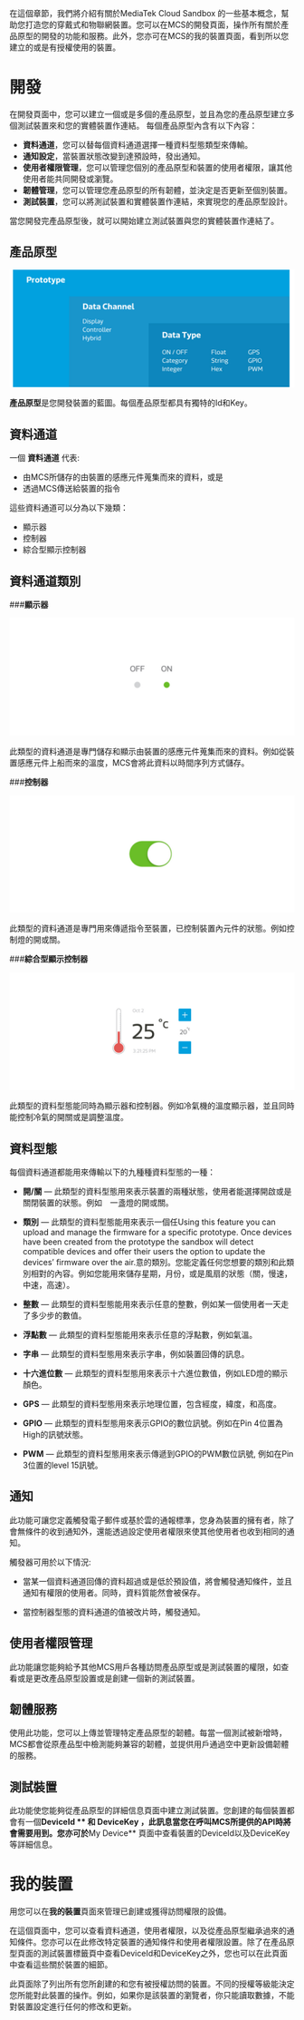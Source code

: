 在這個章節，我們將介紹有關於MediaTek Cloud Sandbox 的一些基本概念，幫助您打造您的穿戴式和物聯網裝置。您可以在MCS的開發頁面，操作所有關於產品原型的開發的功能和服務。此外，您亦可在MCS的我的裝置頁面，看到所以您建立的或是有授權使用的裝置。

# **開發**

在開發頁面中，您可以建立一個或是多個的產品原型，並且為您的產品原型建立多個測試裝置來和您的實體裝置作連結。
每個產品原型內含有以下內容：


- **資料通道**，您可以替每個資料通道選擇一種資料型態類型來傳輸。
- **通知設定**，當裝置狀態改變到達預設時，發出通知。
- **使用者權限管理**，您可以管理您個別的產品原型和裝置的使用者權限，讓其他使用者能共同開發或瀏覽。
- **韌體管理**，您可以管理您產品原型的所有韌體，並決定是否更新至個別裝置。
- **測試裝置**，您可以將測試裝置和實體裝置作連結，來實現您的產品原型設計。

當您開發完產品原型後，就可以開始建立測試裝置與您的實體裝置作連結了。


## **產品原型**


![](../images/content_img/content_img-03.jpg)

**產品原型**是您開發裝置的藍圖。每個產品原型都具有獨特的Id和Key。


## **資料通道**

一個 **資料通道** 代表:
- 由MCS所儲存的由裝置的感應元件蒐集而來的資料，或是
- 透過MCS傳送給裝置的指令

這些資料通道可以分為以下幾類：
- 顯示器
- 控制器
- 綜合型顯示控制器

## **資料通道類別**

###**顯示器**

![](../images/content_img/content_img-04.jpg)

此類型的資料通道是專門儲存和顯示由裝置的感應元件蒐集而來的資料。例如從裝置感應元件上船而來的溫度，MCS會將此資料以時間序列方式儲存。


###**控制器**

![](../images/content_img/content_img-05.jpg)

此類型的資料通道是專門用來傳遞指令至裝置，已控制裝置內元件的狀態。例如控制燈的開或關。


###**綜合型顯示控制器**

![](../images/content_img/content_img-06.jpg)

此類型的資料型態能同時為顯示器和控制器。例如冷氣機的溫度顯示器，並且同時能控制冷氣的開關或是調整溫度。


## **資料型態**

每個資料通道都能用來傳輸以下的九種種資料型態的一種：


- **開/關** — 此類型的資料型態用來表示裝置的兩種狀態，使用者能選擇開啟或是關閉裝置的狀態。例如　一盞燈的開或關。

- **類別** — 此類型的資料型態能用來表示一個任Using this feature you can upload and manage the firmware for a specific prototype. Once devices have been created from the prototype the sandbox will detect compatible devices and offer their users the option to update the devices’ firmware over the air.意的類別。您能定義任何您想要的類別和此類別相對的內容。例如您能用來儲存星期，月份，或是風扇的狀態（關，慢速，中速，高速）。

- **整數** — 此類型的資料型態能用來表示任意的整數，例如某一個使用者一天走了多少步的數值。

- **浮點數** — 此類型的資料型態能用來表示任意的浮點數，例如氣溫。

- **字串** — 此類型的資料型態用來表示字串，例如裝置回傳的訊息。

- **十六進位數** — 此類型的資料型態用來表示十六進位數值，例如LED燈的顯示顏色。

- **GPS** — 此類型的資料型態用來表示地理位置，包含經度，緯度，和高度。

- **GPIO** — 此類型的資料型態用來表示GPIO的數位訊號。例如在Pin 4位置為High的訊號狀態。

- **PWM** — 此類型的資料型態用來表示傳遞到GPIO的PWM數位訊號, 例如在Pin 3位置的level 15訊號。


## **通知**

此功能可讓您定義觸發電子郵件或基於雲的通報標準，您身為裝置的擁有者，除了會無條件的收到通知外，還能透過設定使用者權限來使其他使用者也收到相同的通知。

觸發器可用於以下情況:

- 當某一個資料通道回傳的資料超過或是低於預設值，將會觸發通知條件，並且通知有權限的使用者。同時，資料質能然會被保存。

- 當控制器型態的資料通道的值被改片時，觸發通知。


## **使用者權限管理**

此功能讓您能夠給予其他MCS用戶各種訪問產品原型或是測試裝置的權限，如查看或是更改產品原型設置或是創建一個新的測試裝置。


## **韌體服務**

使用此功能，您可以上傳並管理特定產品原型的韌體。每當一個測試被新增時，MCS都會從原產品型中檢測能夠兼容的韌體，並提供用戶通過空中更新設備韌體的服務。


## **測試裝置**

此功能使您能夠從產品原型的詳細信息頁面中建立測試裝置。您創建的每個裝置都會有一個**DeviceId ** 和 **DeviceKey** ，此訊息當您在呼叫MCS所提供的API時將會需要用到。您亦可於**My Device** 頁面中查看裝置的DeviceId以及DeviceKey等詳細信息。



# **我的裝置**

用您可以在**我的裝置**頁面來管理已創建或獲得訪問權限的設備。

在這個頁面中，您可以查看資料通道，使用者權限，以及從產品原型繼承過來的通知條件。您亦可以在此修改特定裝置的通知條件和使用者權限設置。除了在產品原型頁面的測試裝置標籤頁中查看DeviceId和DeviceKey之外，您也可以在此頁面中查看這些關於裝置的細節。

此頁面除了列出所有您所創建的和您有被授權訪問的裝置。不同的授權等級能決定您所能對此裝置的操作。例如，如果你是該裝置的瀏覽者，你只能讀取數據，不能對裝置設定進行任何的修改和更新。
